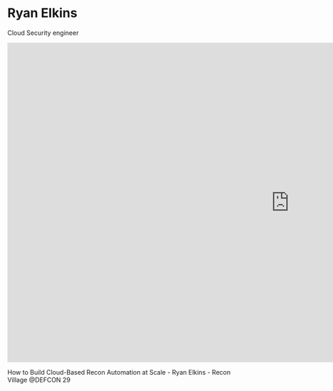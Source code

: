# Ryan Elkins

Cloud Security engineer

<iframe width="1266" height="719" src="https://www.youtube.com/embed/DvZAkG8P8m0" title="YouTube video player" frameborder="0" allow="accelerometer; autoplay; clipboard-write; encrypted-media; gyroscope; picture-in-picture" allowfullscreen></iframe>

How to Build Cloud-Based Recon Automation at Scale - Ryan Elkins - Recon Village @DEFCON 29

